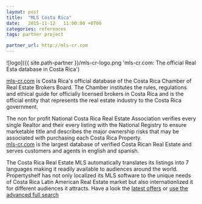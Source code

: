 ```yaml
---
layout: post
title:  "MLS Costa Rica"
date:   2015-11-12   11:00:00 +0700
categories: references
tags: partner project

partner_url: http://mls-cr.com
---
```


![logo]({{ site.path-partner }}/mls-cr-logo.png 'mls-cr.com: The official Real Esta database in Costa Rica')

<!--more-->

[mls-cr.com](http://mls-cr.com) is Costa Rica's official database of the Costa Rica Chamber of Real Estate Brokers Board. The Chamber institutes the rules, regulations and ethical guide for officially licensed brokers in Costa Rica and is the official entity that represents the real estate industry to the Costa Rica government.

The non for profit National Costa Rica Real Estate Association verifies every single Realtor and their every listing with the National Registry to ensure marketable title and describes the major ownership risks that may be associated with purchasing each Costa Rica Property.  
[mls-cr.com](http://mls-cr.com) is the largest database of verified Costa Rican Real Estate and serves customers and agents in english and spanish. 

The Costa Rica Real Estate MLS automatically translates its listings into 7 languages making it readily available to audiences around the world. Propertyshelf has not only localized its MLS software to the unique needs of Costa Rica Latin American Real Estate market but also internationlized it for different audiences it attracts. Have a look the [latest offers](http://mls-cr.com/en/recent-listings/) or [use the advanced full search](http://mls-cr.com/en/search-properties/find-properties)